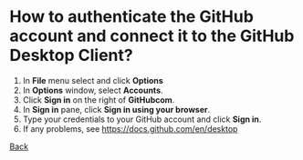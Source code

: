 # How to authenticate the GitHub account and connect it to the GitHub Desktop Client?

1. In **File** menu select and click **Options**
2. In **Options** window, select **Accounts**.
3. Click **Sign in** on the right of **GitHubcom**.
4. In **Sign in** pane, click **Sign in using your browser**.
5. Type your credentials to your GitHub account and click **Sign in**.
6. If any problems, see https://docs.github.com/en/desktop

[Back](./General.md)